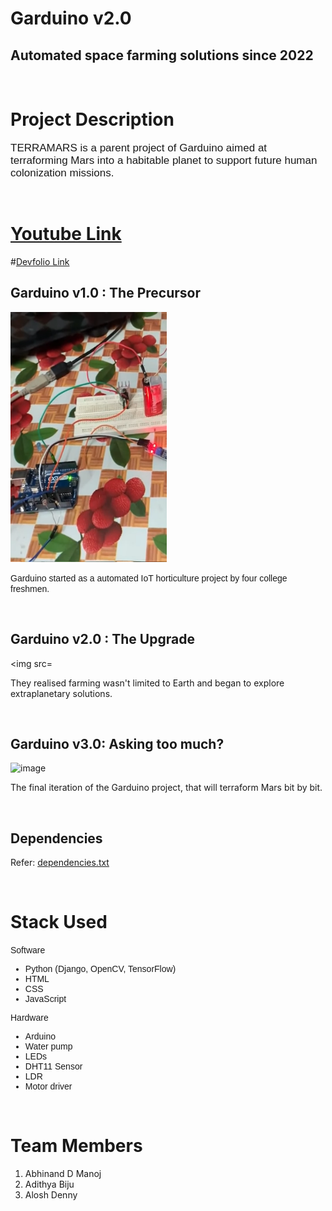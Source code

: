 # Garduino v2.0

## Automated space farming solutions since 2022

<br>

# Project Description

<span style="font-family: sans-serif; font-size: 17px;">TERRAMARS is a parent project of Garduino aimed at terraforming Mars into a habitable planet to support future human colonization missions.</span>

<br>

# [Youtube Link](https://youtu.be/CUlLc_mFOrE)
#[Devfolio Link](https://devfolio.co/projects/garduino-v-abd8)

## Garduino v1.0 : The Precursor

<img src="GarduinoV2/static/main/assets/imgs/img-1.jpg" width=250 height=400>

<span style="font-family: Helvetica">Garduino started as a automated IoT horticulture project by four college freshmen.

<br>

## Garduino v2.0 : The Upgrade

<img src=

They realised farming wasn't limited to Earth and began to explore extraplanetary solutions.

<br>

## Garduino v3.0: Asking too much?

![image]()

The final iteration of the Garduino project, that will terraform Mars bit by bit.

<br>

## Dependencies

Refer: [dependencies.txt](dependencies.txt)

<br>

# Stack Used
<span style="font-family: Helvetica">
Software

- Python (Django, OpenCV, TensorFlow)
- HTML
- CSS
- JavaScript

Hardware

- Arduino
- Water pump
- LEDs
- DHT11 Sensor
- LDR
- Motor driver
</span>

<br>

# Team Members
1. Abhinand D Manoj
2. Adithya Biju
3. Alosh Denny
